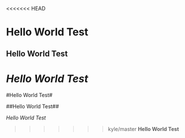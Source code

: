 <<<<<<< HEAD
# Hello World Test #
## Hello World Test ##
*Hello World Test*
=======
#Hello World Test#

##Hello World Test##

*Hello World Test*

>>>>>>> kyle/master
**Hello World Test**
